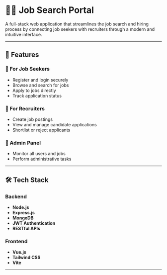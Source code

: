 # 🧑‍💼 Job Search Portal

A full-stack web application that streamlines the job search and hiring process by connecting job seekers with recruiters through a modern and intuitive interface.

---

## 🚀 Features

### 🧍 For Job Seekers
- Register and login securely
- Browse and search for jobs
- Apply to jobs directly
- Track application status

### 🏢 For Recruiters
- Create job postings
- View and manage candidate applications
- Shortlist or reject applicants

### 🔐 Admin Panel
- Monitor all users and jobs
- Perform administrative tasks

---

## 🛠️ Tech Stack

### Backend
- **Node.js**
- **Express.js**
- **MongoDB**
- **JWT Authentication**
- **RESTful APIs**

### Frontend
- **Vue.js**
- **Tailwind CSS**
- **Vite**

---

